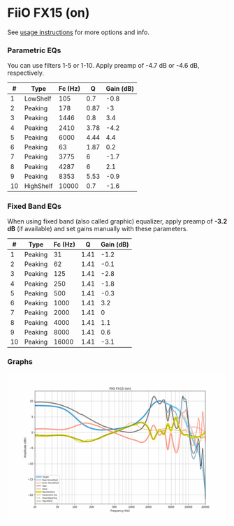 # FiiO FX15 (on)
See [usage instructions](https://github.com/jaakkopasanen/AutoEq#usage) for more options and info.

### Parametric EQs
You can use filters 1-5 or 1-10. Apply preamp of -4.7 dB or -4.6 dB, respectively.

|   # | Type      |   Fc (Hz) |    Q |   Gain (dB) |
|-----|-----------|-----------|------|-------------|
|   1 | LowShelf  |       105 | 0.7  |        -0.8 |
|   2 | Peaking   |       178 | 0.87 |        -3   |
|   3 | Peaking   |      1446 | 0.8  |         3.4 |
|   4 | Peaking   |      2410 | 3.78 |        -4.2 |
|   5 | Peaking   |      6000 | 4.44 |         4.4 |
|   6 | Peaking   |        63 | 1.87 |         0.2 |
|   7 | Peaking   |      3775 | 6    |        -1.7 |
|   8 | Peaking   |      4287 | 6    |         2.1 |
|   9 | Peaking   |      8353 | 5.53 |        -0.9 |
|  10 | HighShelf |     10000 | 0.7  |        -1.6 |

### Fixed Band EQs
When using fixed band (also called graphic) equalizer, apply preamp of **-3.2 dB** (if available) and set gains manually with these parameters.

|   # | Type    |   Fc (Hz) |    Q |   Gain (dB) |
|-----|---------|-----------|------|-------------|
|   1 | Peaking |        31 | 1.41 |        -1.2 |
|   2 | Peaking |        62 | 1.41 |        -0.1 |
|   3 | Peaking |       125 | 1.41 |        -2.8 |
|   4 | Peaking |       250 | 1.41 |        -1.8 |
|   5 | Peaking |       500 | 1.41 |        -0.3 |
|   6 | Peaking |      1000 | 1.41 |         3.2 |
|   7 | Peaking |      2000 | 1.41 |         0   |
|   8 | Peaking |      4000 | 1.41 |         1.1 |
|   9 | Peaking |      8000 | 1.41 |         0.6 |
|  10 | Peaking |     16000 | 1.41 |        -3.1 |

### Graphs
![](./FiiO%20FX15%20(on).png)
